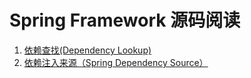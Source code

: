 # Spring Framework 源码阅读
1. [依赖查找(Dependency Lookup)](https://github.com/dibt/spring-framework/blob/master/md/Dependency%20Lookup.md)
1. [依赖注入来源（Spring Dependency Source）](https://github.com/dibt/spring-framework/blob/master/md/Dependency%20Source.md)


